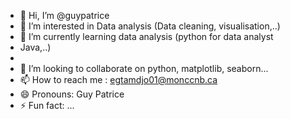 - 👋 Hi, I’m @guypatrice
- 👀 I’m interested in Data analysis (Data cleaning, visualisation,..)
- 🌱 I’m currently learning data analysis (python for data analyst 
- Java,..)
- 
- 💞️ I’m looking to collaborate on python, matplotlib, seaborn...
- 📫 How to reach me : egtamdjo01@monccnb.ca
- 😄 Pronouns: Guy Patrice
- ⚡ Fun fact: ...

<!---
guypatrice/guypatrice is a ✨ special ✨ repository because its `README.md` (this file) appears on your GitHub profile.
You can click the Preview link to take a look at your changes.
--->
